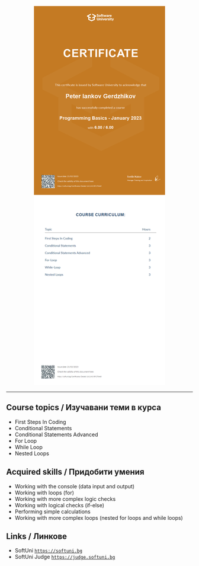 <div align="center">
  <img src="https://github.com/PowerCell46/Python-Programming-Basics/blob/main/Programming%20Basics%20-%20January%202023%20-%20Peter%20Gerdzhikov%20Certificate.jpeg" alt="Python-Basics-Jan-2023">
</div>

---

## Course topics / Изучавани теми в курса 

- First Steps In Coding
- Conditional Statements
- Conditional Statements Advanced
- For Loop
- While Loop
- Nested Loops


## Acquired skills / Придобити умения

- Working with the console (data input and output)
- Working with loops (for)
- Working with more complex logic checks
- Working with logical checks (if-else)
- Performing simple calculations
- Working with more complex loops (nested for loops and while loops)

## Links / Линкове

- SoftUni 
<a href="https://softuni.bg">`https://softuni.bg`</a>
- SoftUni Judge 
<a href="https://judge.softuni.bg">`https://judge.softuni.bg`</a>
